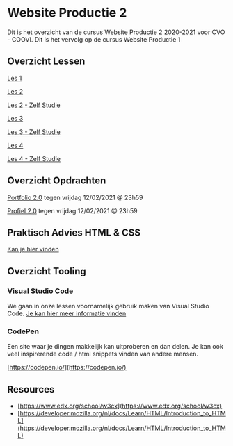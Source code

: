 # Website Productie 2

Dit is het overzicht van de cursus Website Productie 2 2020-2021 voor CVO - COOVI.
Dit is het vervolg op de cursus Website Productie 1

## Overzicht Lessen

[Les 1](./les_01)

[Les 2](./les_02)

[Les 2 - Zelf Studie](./les_02_selfstudy)

[Les 3](./les_03)

[Les 3 - Zelf Studie](./les_03_selfstudy)

[Les 4](./les_03)

[Les 4 - Zelf Studie](./les_04_selfstudy)

## Overzicht Opdrachten

[Portfolio 2.0](./opdracht-portfolio-2) tegen vrijdag 12/02/2021 @ 23h59

[Profiel 2.0](./opdracht-profiel-2) tegen vrijdag 12/02/2021 @ 23h59

## Praktisch Advies HTML & CSS

[Kan je hier vinden](./praktisch-advies)

## Overzicht Tooling

### Visual Studio Code

We gaan in onze lessen voornamelijk gebruik maken van Visual Studio Code. [Je kan hier meer informatie vinden](visual-code-extensions.md)

### CodePen
Een site waar je dingen makkelijk kan uitproberen en dan delen. Je kan ook veel inspirerende code / html snippets vinden van andere mensen.

[https://codepen.io/](https://codepen.io/)

## Resources

- [https://www.edx.org/school/w3cx](https://www.edx.org/school/w3cx)
- [https://developer.mozilla.org/nl/docs/Learn/HTML/Introduction_to_HTML](https://developer.mozilla.org/nl/docs/Learn/HTML/Introduction_to_HTML)
